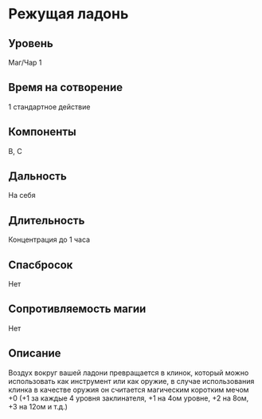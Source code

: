# Режущая ладонь

## Уровень
Маг/Чар 1
## Время на сотворение
1 стандартное действие
## Компоненты
В, С
## Дальность
На себя
## Длительность
Концентрация до 1 часа
## Спасбросок
Нет
## Сопротивляемость магии
Нет
## Описание
Воздух вокруг вашей ладони превращается в клинок, который можно использовать как инструмент или как оружие, в случае использования клинка в качестве оружия он считается магическим коротким мечом +0 (+1 за каждые 4 уровня заклинателя, +1 на 4ом уровне, +2 на 8ом, +3 на 12ом и т.д.)